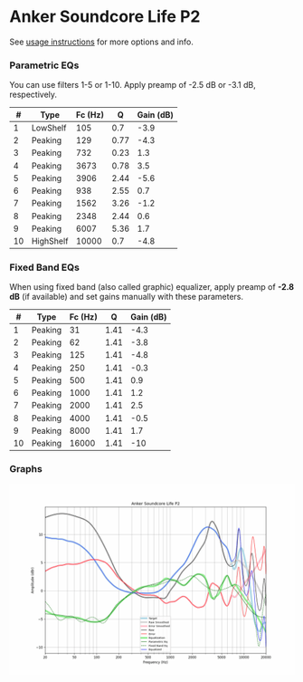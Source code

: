 # Anker Soundcore Life P2
See [usage instructions](https://github.com/jaakkopasanen/AutoEq#usage) for more options and info.

### Parametric EQs
You can use filters 1-5 or 1-10. Apply preamp of -2.5 dB or -3.1 dB, respectively.

|   # | Type      |   Fc (Hz) |    Q |   Gain (dB) |
|-----|-----------|-----------|------|-------------|
|   1 | LowShelf  |       105 | 0.7  |        -3.9 |
|   2 | Peaking   |       129 | 0.77 |        -4.3 |
|   3 | Peaking   |       732 | 0.23 |         1.3 |
|   4 | Peaking   |      3673 | 0.78 |         3.5 |
|   5 | Peaking   |      3906 | 2.44 |        -5.6 |
|   6 | Peaking   |       938 | 2.55 |         0.7 |
|   7 | Peaking   |      1562 | 3.26 |        -1.2 |
|   8 | Peaking   |      2348 | 2.44 |         0.6 |
|   9 | Peaking   |      6007 | 5.36 |         1.7 |
|  10 | HighShelf |     10000 | 0.7  |        -4.8 |

### Fixed Band EQs
When using fixed band (also called graphic) equalizer, apply preamp of **-2.8 dB** (if available) and set gains manually with these parameters.

|   # | Type    |   Fc (Hz) |    Q |   Gain (dB) |
|-----|---------|-----------|------|-------------|
|   1 | Peaking |        31 | 1.41 |        -4.3 |
|   2 | Peaking |        62 | 1.41 |        -3.8 |
|   3 | Peaking |       125 | 1.41 |        -4.8 |
|   4 | Peaking |       250 | 1.41 |        -0.3 |
|   5 | Peaking |       500 | 1.41 |         0.9 |
|   6 | Peaking |      1000 | 1.41 |         1.2 |
|   7 | Peaking |      2000 | 1.41 |         2.5 |
|   8 | Peaking |      4000 | 1.41 |        -0.5 |
|   9 | Peaking |      8000 | 1.41 |         1.7 |
|  10 | Peaking |     16000 | 1.41 |       -10   |

### Graphs
![](./Anker%20Soundcore%20Life%20P2.png)
